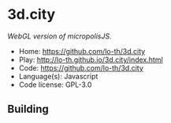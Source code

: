 # 3d.city

_WebGL version of micropolisJS._

- Home: https://github.com/lo-th/3d.city
- Play: http://lo-th.github.io/3d.city/index.html
- Code: https://github.com/lo-th/3d.city
- Language(s): Javascript
- Code license: GPL-3.0

## Building
